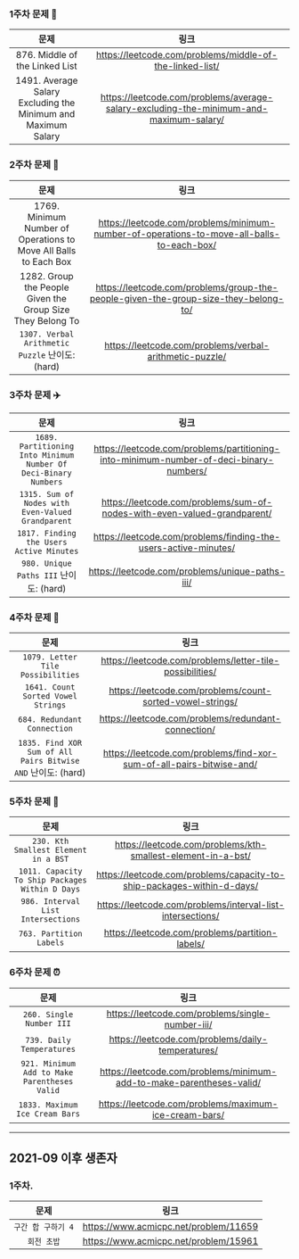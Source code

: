 ### 1주차 문제 💯
|문제|링크|
|:--:|:--:|
|876. Middle of the Linked List|https://leetcode.com/problems/middle-of-the-linked-list/|
|1491. Average Salary Excluding the Minimum and Maximum Salary|https://leetcode.com/problems/average-salary-excluding-the-minimum-and-maximum-salary/|

### 2주차 문제 🍎

|문제|링크|
|:--:|:--:|
|1769. Minimum Number of Operations to Move All Balls to Each Box |https://leetcode.com/problems/minimum-number-of-operations-to-move-all-balls-to-each-box/|
|1282. Group the People Given the Group Size They Belong To|https://leetcode.com/problems/group-the-people-given-the-group-size-they-belong-to/|
|`1307. Verbal Arithmetic Puzzle` 난이도: (hard) |https://leetcode.com/problems/verbal-arithmetic-puzzle/|

### 3주차 문제 ✈️

|문제|링크|
|:--:|:--:|
|`1689. Partitioning Into Minimum Number Of Deci-Binary Numbers`|https://leetcode.com/problems/partitioning-into-minimum-number-of-deci-binary-numbers/|
|`1315. Sum of Nodes with Even-Valued Grandparent`|https://leetcode.com/problems/sum-of-nodes-with-even-valued-grandparent/|
|`1817. Finding the Users Active Minutes`|https://leetcode.com/problems/finding-the-users-active-minutes/|
|`980. Unique Paths III` 난이도: (hard) |https://leetcode.com/problems/unique-paths-iii/|

### 4주차 문제 🍎
|문제|링크|
|:--:|:--:|
|`1079. Letter Tile Possibilities`|https://leetcode.com/problems/letter-tile-possibilities/|
|`1641. Count Sorted Vowel Strings`|https://leetcode.com/problems/count-sorted-vowel-strings/|
|`684. Redundant Connection`|https://leetcode.com/problems/redundant-connection/|
|`1835. Find XOR Sum of All Pairs Bitwise AND` 난이도: (hard) |https://leetcode.com/problems/find-xor-sum-of-all-pairs-bitwise-and/|

### 5주차 문제 🛁
|문제|링크|
|:--:|:--:|
|`230. Kth Smallest Element in a BST`|https://leetcode.com/problems/kth-smallest-element-in-a-bst/|
|`1011. Capacity To Ship Packages Within D Days`|https://leetcode.com/problems/capacity-to-ship-packages-within-d-days/|
|`986. Interval List Intersections`|https://leetcode.com/problems/interval-list-intersections/|
|`763. Partition Labels`|https://leetcode.com/problems/partition-labels/|


### 6주차 문제 ⏰
|문제|링크|
|:--:|:--:|
|`260. Single Number III`|https://leetcode.com/problems/single-number-iii/|
|`739. Daily Temperatures`|https://leetcode.com/problems/daily-temperatures/|
|`921. Minimum Add to Make Parentheses Valid`|https://leetcode.com/problems/minimum-add-to-make-parentheses-valid/|
|`1833. Maximum Ice Cream Bars`|https://leetcode.com/problems/maximum-ice-cream-bars/|
------
## 2021-09 이후 생존자 

### 1주차.
|문제|링크|
|:--:|:--:|
|`구간 합 구하기 4`|https://www.acmicpc.net/problem/11659|
|`회전 초밥`|https://www.acmicpc.net/problem/15961|
